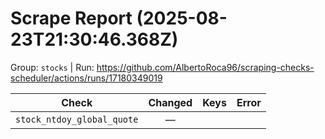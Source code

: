 # Scrape Report (2025-08-23T21:30:46.368Z)

Group: `stocks`  |  Run: https://github.com/AlbertoRoca96/scraping-checks-scheduler/actions/runs/17180349019

| Check | Changed | Keys | Error |
|---|:---:|:--|:--|
| `stock_ntdoy_global_quote` | — |  |  |
